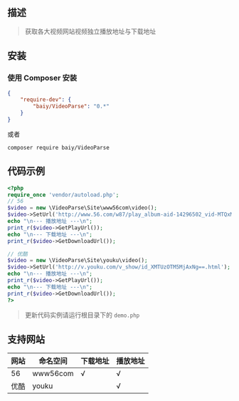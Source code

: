 ## 描述
> 获取各大视频网站视频独立播放地址与下载地址

## 安装
### 使用 Composer 安装
```json
{
    "require-dev": {
        "baiy/VideoParse": "0.*"
    }
}
```
或者
```shell
composer require baiy/VideoParse
```

## 代码示例
```php
<?php
require_once 'vendor/autoload.php';
// 56
$video = new \VideoParse\Site\www56com\video();
$video->SetUrl('http://www.56.com/w87/play_album-aid-14296502_vid-MTQxMDAxODE3.html');
echo "\n--- 播放地址 ---\n";
print_r($video->GetPlayUrl());
echo "\n--- 下载地址 ---\n";
print_r($video->GetDownloadUrl());

// 优酷
$video = new \VideoParse\Site\youku\video();
$video->SetUrl('http://v.youku.com/v_show/id_XMTUzOTM5MjAxNg==.html');
echo "\n--- 播放地址 ---\n";
print_r($video->GetPlayUrl());
echo "\n--- 下载地址 ---\n";
print_r($video->GetDownloadUrl());
?>
```
> 更新代码实例请运行根目录下的 `demo.php`

## 支持网站
|网站|命名空间|下载地址|播放地址|
|---|---|---|----
|56|www56com|√|√|
|优酷|youku||√||
